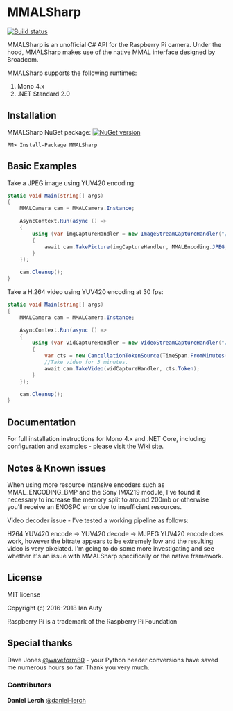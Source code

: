 # MMALSharp

[![Build status](https://ci.appveyor.com/api/projects/status/r3o4bqxektnulw7l?svg=true)](https://ci.appveyor.com/project/techyian/mmalsharp)

MMALSharp is an unofficial C# API for the Raspberry Pi camera. Under the hood, MMALSharp makes use of the native MMAL interface designed by Broadcom.

MMALSharp supports the following runtimes:

1. Mono 4.x 
2. .NET Standard 2.0

## Installation

MMALSharp NuGet package:
[![NuGet version](https://badge.fury.io/nu/MMALSharp.svg)](https://badge.fury.io/nu/MMALSharp)

```
PM> Install-Package MMALSharp
```

## Basic Examples

Take a JPEG image using YUV420 encoding:

```csharp
static void Main(string[] args)
{                        
    MMALCamera cam = MMALCamera.Instance;

    AsyncContext.Run(async () =>
    {                
        using (var imgCaptureHandler = new ImageStreamCaptureHandler("/home/pi/images/", "jpg"))        
        {            
            await cam.TakePicture(imgCaptureHandler, MMALEncoding.JPEG, MMALEncoding.I420);
        }
    });

    cam.Cleanup();
}
```

Take a H.264 video using YUV420 encoding at 30 fps:

```csharp
static void Main(string[] args)
{                        
    MMALCamera cam = MMALCamera.Instance;

    AsyncContext.Run(async () =>
    {                
        using (var vidCaptureHandler = new VideoStreamCaptureHandler("/home/pi/videos/", "avi"))        
        {    
            var cts = new CancellationTokenSource(TimeSpan.FromMinutes(3));
            //Take video for 3 minutes.
            await cam.TakeVideo(vidCaptureHandler, cts.Token);
        }
    });

    cam.Cleanup();
}
```


## Documentation

For full installation instructions for Mono 4.x and .NET Core, including configuration and examples - please visit the [Wiki](https://github.com/techyian/MMALSharp/wiki) site.


## Notes & Known issues

When using more resource intensive encoders such as MMAL_ENCODING_BMP and the Sony IMX219 module, I've found it necessary to increase the memory split
to around 200mb or otherwise you'll receive an ENOSPC error due to insufficient resources.

Video decoder issue - I've tested a working pipeline as follows:

H264 YUV420 encode -> YUV420 decode -> MJPEG YUV420 encode does work, however the bitrate appears to be extremely low and the resulting video is very pixelated. I'm going to do 
some more investigating and see whether it's an issue with MMALSharp specifically or the native framework.

## License

MIT license 

Copyright (c) 2016-2018 Ian Auty

Raspberry Pi is a trademark of the Raspberry Pi Foundation

## Special thanks

Dave Jones [@waveform80](https://github.com/waveform80) - your Python header conversions have saved me numerous hours so far. 
Thank you very much.

### Contributors

**Daniel Lerch** [@daniel-lerch](https://github.com/daniel-lerch)
